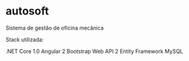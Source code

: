 # autosoft
Sistema de gestão de oficina mecânica

Stack utilizada:

.NET Core 1.0
Angular 2
Bootstrap
Web API 2
Entity Framework
MySQL
